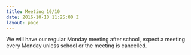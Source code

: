 ```yaml
---
title: Meeting 10/10
date: 2016-10-10 11:25:00 Z
layout: page
---
```


We will have our regular Monday meeting after school, expect a meeting every Monday unless school or the meeting is cancelled.
